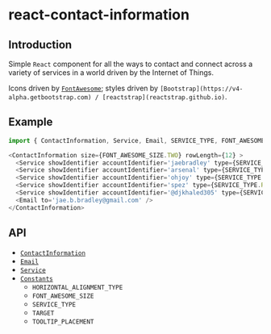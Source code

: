 # react-contact-information

## Introduction

Simple `React` component for all the ways to contact and connect across a variety of services in a world driven by the Internet of Things.

Icons driven by [`FontAwesome`](fontawesome.io/icons/); styles driven by `[Bootstrap](https://v4-alpha.getbootstrap.com) / [reactstrap](reactstrap.github.io)`.

## Example

```javascript
import { ContactInformation, Service, Email, SERVICE_TYPE, FONT_AWESOME_SIZE } from 'react-contact-information';

<ContactInformation size={FONT_AWESOME_SIZE.TWO} rowLength={12} >
  <Service showIdentifier accountIdentifier='jaebradley' type={SERVICE_TYPE.GITHUB} />
  <Service showIdentifier accountIdentifier='arsenal' type={SERVICE_TYPE.INSTAGRAM} />
  <Service showIdentifier accountIdentifier='ohjoy' type={SERVICE_TYPE.PINTEREST} />
  <Service showIdentifier accountIdentifier='spez' type={SERVICE_TYPE.REDDIT} />
  <Service showIdentifier accountIdentifier='@djkhaled305' type={SERVICE_TYPE.SNAPCHAT} />
  <Email to='jae.b.bradley@gmail.com' />
</ContactInformation>
```

## API

- [`ContactInformation`](/src/ContactInformation)
- [`Email`](/src/Email)
- [`Service`](/src/Service)
- [`Constants`](/src/ConstantsREADME.md)
  - `HORIZONTAL_ALIGNMENT_TYPE`
  - `FONT_AWESOME_SIZE`
  - `SERVICE_TYPE`
  - `TARGET`
  - `TOOLTIP_PLACEMENT`
